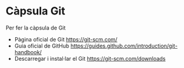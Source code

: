 # Càpsula Git
Per fer la càpsula de Git

* Pàgina oficial de Git https://git-scm.com/
* Guia oficial de GitHub https://guides.github.com/introduction/git-handbook/
* Descarregar i instal·lar el Git https://git-scm.com/downloads
